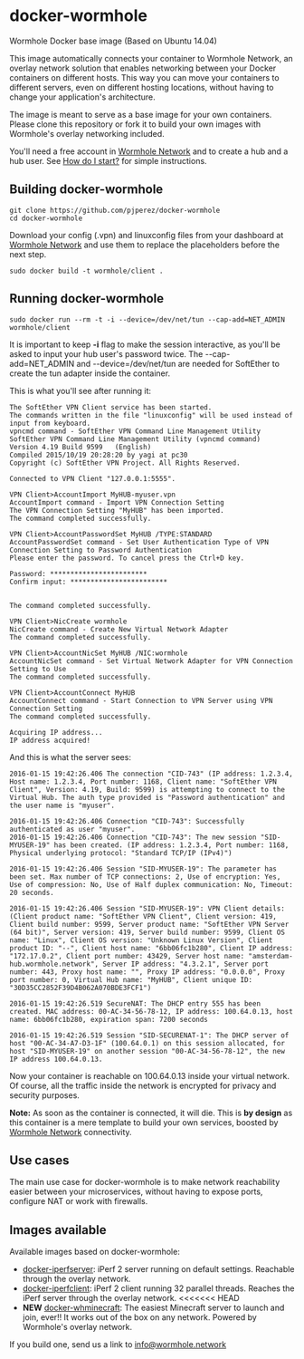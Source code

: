 # docker-wormhole
Wormhole Docker base image (Based on Ubuntu 14.04)

This image automatically connects your container to Wormhole Network, an overlay network solution that enables networking between your Docker containers on different hosts. This way you can move your containers to different servers, even on different hosting locations, without having to change your application's architecture.

The image is meant to serve as a base image for your own containers. Please clone this repository or fork it to build your own images with Wormhole's overlay networking included.

You'll need a free account in [Wormhole Network](https://wormhole.network) and to create a hub and a hub user. See [How do I start?](https://wormhole.zendesk.com/hc/en-gb/articles/207287035) for simple instructions.

## Building docker-wormhole

    git clone https://github.com/pjperez/docker-wormhole
    cd docker-wormhole

Download your config (.vpn) and linuxconfig files from your dashboard at [Wormhole Network](https://wormhole.network) and use them to replace the placeholders before the next step.

    sudo docker build -t wormhole/client .
  
## Running docker-wormhole

    sudo docker run --rm -t -i --device=/dev/net/tun --cap-add=NET_ADMIN wormhole/client

It is important to keep **-i** flag to make the session interactive, as you'll be asked to input your hub user's password twice. The --cap-add=NET_ADMIN and --device=/dev/net/tun are needed for SoftEther to create the tun adapter inside the container.

This is what you'll see after running it:

	The SoftEther VPN Client service has been started.
	The commands written in the file "linuxconfig" will be used instead of input from keyboard.
	vpncmd command - SoftEther VPN Command Line Management Utility
	SoftEther VPN Command Line Management Utility (vpncmd command)
	Version 4.19 Build 9599   (English)
	Compiled 2015/10/19 20:28:20 by yagi at pc30
	Copyright (c) SoftEther VPN Project. All Rights Reserved.
	
	Connected to VPN Client "127.0.0.1:5555".
	
	VPN Client>AccountImport MyHUB-myuser.vpn
	AccountImport command - Import VPN Connection Setting
	The VPN Connection Setting "MyHUB" has been imported.
	The command completed successfully.
	
	VPN Client>AccountPasswordSet MyHUB /TYPE:STANDARD
	AccountPasswordSet command - Set User Authentication Type of VPN Connection Setting to Password Authentication
	Please enter the password. To cancel press the Ctrl+D key.
	
	Password: ************************
	Confirm input: ************************
	
	
	The command completed successfully.
	
	VPN Client>NicCreate wormhole
	NicCreate command - Create New Virtual Network Adapter
	The command completed successfully.
	
	VPN Client>AccountNicSet MyHUB /NIC:wormhole
	AccountNicSet command - Set Virtual Network Adapter for VPN Connection Setting to Use
	The command completed successfully.
	
	VPN Client>AccountConnect MyHUB
	AccountConnect command - Start Connection to VPN Server using VPN Connection Setting
	The command completed successfully.
	
	Acquiring IP address...
	IP address acquired!
	
And this is what the server sees:

	2016-01-15 19:42:26.406 The connection "CID-743" (IP address: 1.2.3.4, Host name: 1.2.3.4, Port number: 1168, Client name: "SoftEther VPN Client", Version: 4.19, Build: 9599) is attempting to connect to the Virtual Hub. The auth type provided is "Password authentication" and the user name is "myuser".
	
	2016-01-15 19:42:26.406 Connection "CID-743": Successfully authenticated as user "myuser".
	2016-01-15 19:42:26.406 Connection "CID-743": The new session "SID-MYUSER-19" has been created. (IP address: 1.2.3.4, Port number: 1168, Physical underlying protocol: "Standard TCP/IP (IPv4)")
	
	2016-01-15 19:42:26.406 Session "SID-MYUSER-19": The parameter has been set. Max number of TCP connections: 2, Use of encryption: Yes, Use of compression: No, Use of Half duplex communication: No, Timeout: 20 seconds.
	
	2016-01-15 19:42:26.406 Session "SID-MYUSER-19": VPN Client details: (Client product name: "SoftEther VPN Client", Client version: 419, Client build number: 9599, Server product name: "SoftEther VPN Server (64 bit)", Server version: 419, Server build number: 9599, Client OS name: "Linux", Client OS version: "Unknown Linux Version", Client product ID: "--", Client host name: "6bb06fc1b280", Client IP address: "172.17.0.2", Client port number: 43429, Server host name: "amsterdam-hub.wormhole.network", Server IP address: "4.3.2.1", Server port number: 443, Proxy host name: "", Proxy IP address: "0.0.0.0", Proxy port number: 0, Virtual Hub name: "MyHUB", Client unique ID: "30D35CC2852F39D4B062A070BDE3FCF1")
	
	2016-01-15 19:42:26.519 SecureNAT: The DHCP entry 555 has been created. MAC address: 00-AC-34-56-78-12, IP address: 100.64.0.13, host name: 6bb06fc1b280, expiration span: 7200 seconds
	
	2016-01-15 19:42:26.519 Session "SID-SECURENAT-1": The DHCP server of host "00-AC-34-A7-D3-1F" (100.64.0.1) on this session allocated, for host "SID-MYUSER-19" on another session "00-AC-34-56-78-12", the new IP address 100.64.0.13.

Now your container is reachable on 100.64.0.13 inside your virtual network. Of course, all the traffic inside the network is encrypted for privacy and security purposes.

**Note:** As soon as the container is connected, it will die. This is **by design** as this container is a mere template to build your own services, boosted by [Wormhole Network](https://wormhole.network) connectivity.

## Use cases

The main use case for docker-wormhole is to make network reachability easier between your microservices, without having to expose ports, configure NAT or work with firewalls.

## Images available

Available images based on docker-wormhole:

- [docker-iperfserver](https://github.com/pjperez/docker-iperfserver): iPerf 2 server running on default settings. Reachable through the overlay network.
- [docker-iperfclient](https://github.com/pjperez/docker-iperfclient): iPerf 2 client running 32 parallel threads. Reaches the iPerf server through the overlay network.
<<<<<<< HEAD
- **NEW** [docker-whminecraft](https://github.com/pjperez/docker-whminecraft): The easiest Minecraft server to launch and join, ever!! It works out of the box on any network. Powered by Wormhole's overlay network.

If you build one, send us a link to info@wormhole.network